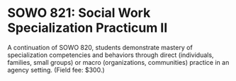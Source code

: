 # SOWO 821: Social Work Specialization Practicum II

A continuation of SOWO 820, students demonstrate mastery of specialization competencies and behaviors through direct (individuals, families, small groups) or macro (organizations, communities) practice in an agency setting. (Field fee: $300.)